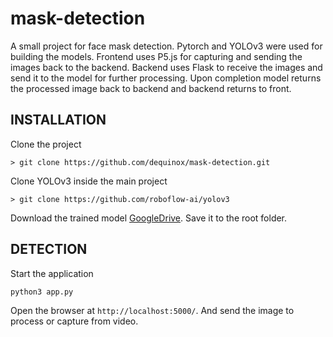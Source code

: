 # mask-detection

A small project for face mask detection. Pytorch and YOLOv3 were used for building the models.
Frontend uses P5.js for capturing and sending the images back to the backend.
Backend uses Flask to receive the images and send it to the model for further processing. Upon completion model returns the processed image back to backend and backend returns to front.

## INSTALLATION

Clone the project

```
> git clone https://github.com/dequinox/mask-detection.git
```

Clone YOLOv3 inside the main project
```
> git clone https://github.com/roboflow-ai/yolov3
```

Download the trained model [GoogleDrive](https://drive.google.com/drive/folders/1zSC8j9dU0Urm38C8_U83_v3UW6Oo1vxG).
Save it to the root folder.

## DETECTION

Start the application
```
python3 app.py
```

Open the browser at `http://localhost:5000/`.
And send the image to process or capture from video.